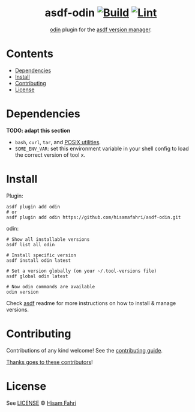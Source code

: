 <div align="center">

# asdf-odin [![Build](https://github.com/hisamafahri/asdf-odin/actions/workflows/build.yml/badge.svg)](https://github.com/hisamafahri/asdf-odin/actions/workflows/build.yml) [![Lint](https://github.com/hisamafahri/asdf-odin/actions/workflows/lint.yml/badge.svg)](https://github.com/hisamafahri/asdf-odin/actions/workflows/lint.yml)

[odin](https://github.com/hisamafahri/asdf-odin) plugin for the [asdf version manager](https://asdf-vm.com).

</div>

# Contents

- [Dependencies](#dependencies)
- [Install](#install)
- [Contributing](#contributing)
- [License](#license)

# Dependencies

**TODO: adapt this section**

- `bash`, `curl`, `tar`, and [POSIX utilities](https://pubs.opengroup.org/onlinepubs/9699919799/idx/utilities.html).
- `SOME_ENV_VAR`: set this environment variable in your shell config to load the correct version of tool x.


# Install

Plugin:

```shell
asdf plugin add odin
# or
asdf plugin add odin https://github.com/hisamafahri/asdf-odin.git
```

odin:

```shell
# Show all installable versions
asdf list all odin

# Install specific version
asdf install odin latest

# Set a version globally (on your ~/.tool-versions file)
asdf global odin latest

# Now odin commands are available
odin version
```

Check [asdf](https://github.com/asdf-vm/asdf) readme for more instructions on how to
install & manage versions.

# Contributing

Contributions of any kind welcome! See the [contributing guide](contributing.md).

[Thanks goes to these contributors](https://github.com/hisamafahri/asdf-odin/graphs/contributors)!

# License

See [LICENSE](LICENSE) © [Hisam Fahri](https://github.com/hisamafahri/)
